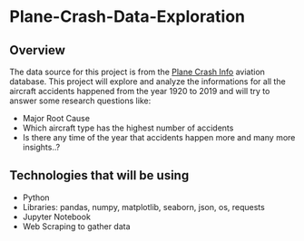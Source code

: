 # Plane-Crash-Data-Exploration

## Overview
The data source for this project is from the [Plane Crash Info](http://www.planecrashinfo.com/database.htm) aviation database. 
This project will explore and analyze the informations for all the aircraft accidents happened from the year 1920 to 2019 and will try to answer some research questions like:
- Major Root Cause
- Which aircraft type has the highest number of accidents
- Is there any time of the year that accidents happen more and many more insights..?

## Technologies that will be using
- Python
- Libraries: pandas, numpy, matplotlib, seaborn, json, os, requests
- Jupyter Notebook
- Web Scraping to gather data

